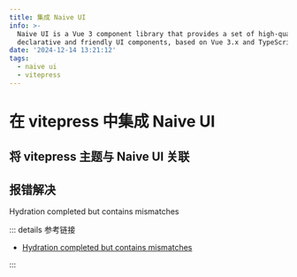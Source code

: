```yaml
---
title: 集成 Naive UI
info: >-
  Naive UI is a Vue 3 component library that provides a set of high-quality,
  declarative and friendly UI components, based on Vue 3.x and TypeScript.
date: '2024-12-14 13:21:12'
tags:
  - naive ui
  - vitepress
---
```


# 在 vitepress 中集成 Naive UI





## 将 vitepress 主题与 Naive UI 关联



## 报错解决

Hydration completed but contains mismatches

::: details 参考链接
- [Hydration completed but contains mismatches](https://github.com/vitejs/vitepress/issues/1168)

:::

